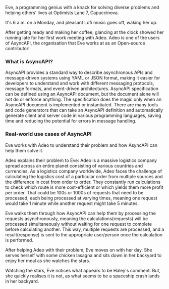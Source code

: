 Eve, a programming genius with a knack for solving diverse problems and helping others' lives at Optimists Lane 7, Capuccinova. 

It's 6 a.m. on a Monday, and pleasant Lofi music goes off, waking her up.

After getting ready and making her coffee, glancing at the clock showed her running late for her first work meeting with Adeo. Adeo is one of the users of AsyncAPI, the organisation that Eve works at as an Open-source contributor!

### What is AsyncAPI?
AsyncAPI provides a standard way to describe asynchronous APIs and message-driven systems using YAML or JSON format, making it easier for developers to understand and work with different messaging protocols, message formats, and event-driven architectures. 
AsyncAPI specification can be defined using an AsyncAPI document, but the document alone will not do or enforce anything. The specification does the magic only when an AsyncAPI document is implemented or instantiated.
There are many tools and code generators that can take an AsyncAPI definition and automatically generate client and server code in various programming languages, saving time and reducing the potential for errors in message handling.

### Real-world use cases of AsyncAPI
Eve works with Adeo to understand their problem and how AsyncAPI can help them solve it. 

Adeo explains their problem to Eve: Adeo is a massive logistics company spread across an entire planet consisting of various countries and currencies. As a logistics company worldwide, Adeo faces the challenge of calculating the logistics cost of a particular order from multiple sources and the difference in cost from order to order. They constantly run calculations to check which route is more cost-efficient or which yields them more profit per order. That could be 100s or 1000s of requests that need to be processed, each being processed at varying times, meaning one request would take 1 minute while another request might take 5 minutes.

Eve walks them through how AsyncAPI can help them by processing the requests asynchronously, meaning the calculations(requests) will be processed simultaneously without waiting for one request to complete before calculating another. This way, multiple requests are processed, and a result(response) is sent to the appropriate user/person once the calculation is performed. 

After helping Adeo with their problem, Eve moves on with her day. She serves herself with some chicken lasagna and sits down in her backyard to enjoy her meal as she watches the stars. 

Watching the stars, Eve notices what appears to be Haley's comment. But, she quickly realises it is not, as what seems to be a spaceship crash lands in her backyard.